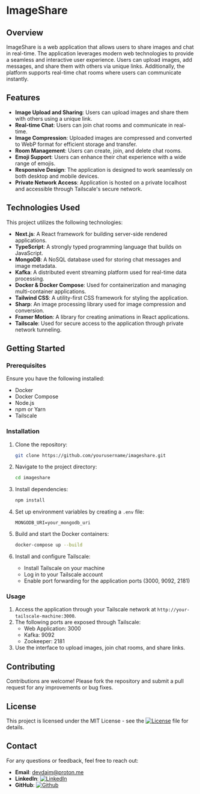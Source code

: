 # ImageShare

## Overview

ImageShare is a web application that allows users to share images and chat in real-time. The application leverages modern web technologies to provide a seamless and interactive user experience. Users can upload images, add messages, and share them with others via unique links. Additionally, the platform supports real-time chat rooms where users can communicate instantly.

## Features

- **Image Upload and Sharing**: Users can upload images and share them with others using a unique link.
- **Real-time Chat**: Users can join chat rooms and communicate in real-time.
- **Image Compression**: Uploaded images are compressed and converted to WebP format for efficient storage and transfer.
- **Room Management**: Users can create, join, and delete chat rooms.
- **Emoji Support**: Users can enhance their chat experience with a wide range of emojis.
- **Responsive Design**: The application is designed to work seamlessly on both desktop and mobile devices.
- **Private Network Access**: Application is hosted on a private localhost and accessible through Tailscale's secure network.

## Technologies Used

This project utilizes the following technologies:

- **Next.js**: A React framework for building server-side rendered applications.
- **TypeScript**: A strongly typed programming language that builds on JavaScript.
- **MongoDB**: A NoSQL database used for storing chat messages and image metadata.
- **Kafka**: A distributed event streaming platform used for real-time data processing.
- **Docker & Docker Compose**: Used for containerization and managing multi-container applications.
- **Tailwind CSS**: A utility-first CSS framework for styling the application.
- **Sharp**: An image processing library used for image compression and conversion.
- **Framer Motion**: A library for creating animations in React applications.
- **Tailscale**: Used for secure access to the application through private network tunneling.

## Getting Started

### Prerequisites

Ensure you have the following installed:

- Docker
- Docker Compose
- Node.js
- npm or Yarn
- Tailscale

### Installation

1. Clone the repository:
   ```bash
   git clone https://github.com/yourusername/imageshare.git
   ```
2. Navigate to the project directory:
   ```bash
   cd imageshare
   ```
3. Install dependencies:
   ```bash
   npm install
   ```
4. Set up environment variables by creating a `.env` file:
   ```
   MONGODB_URI=your_mongodb_uri
   ```

5. Build and start the Docker containers:
   ```bash
   docker-compose up --build
   ```

6. Install and configure Tailscale:
   - Install Tailscale on your machine
   - Log in to your Tailscale account
   - Enable port forwarding for the application ports (3000, 9092, 2181)

### Usage

1. Access the application through your Tailscale network at `http://your-tailscale-machine:3000`.
2. The following ports are exposed through Tailscale:
   - Web Application: 3000
   - Kafka: 9092
   - Zookeeper: 2181
3. Use the interface to upload images, join chat rooms, and share links.

## Contributing

Contributions are welcome! Please fork the repository and submit a pull request for any improvements or bug fixes.

## License

This project is licensed under the MIT License - see the [![License](https://img.shields.io/badge/license-MIT-blue.svg)](LICENSE) file for details.

## Contact

For any questions or feedback, feel free to reach out:

- **Email**: [devdaim@proton.me](mailto:devdaim@proton.me)
- **LinkedIn**: [![LinkedIn](https://avatars.githubusercontent.com/u/357098?s=100&v=4)](https://www.linkedin.com/in/daimzahoorit)
- **GitHub**: [![Github](https://avatars.githubusercontent.com/u/9919?s=100&v=4)](https://github.com/devdaim6)
